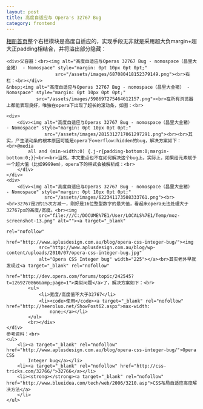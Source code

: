 ```yaml
---
layout: post
title: 高度自适应与 Opera's 32767 Bug
category: frontend
---
```

<div class="bct fc05 fc11 nbw-blog ztag js-fs2"><a target="_blank" href="http://photo.163.com/?from=logo">相册首页</a>整个右栏模块是高度自适应的，实现手段无非就是采用超大负margin+超大正padding相结合，并将溢出部分隐藏：<br>

    <div>父容器：<br><img alt="高度自适应与Operas 32767 Bug - nomospace（昌里大金猪） - Nomospace" style="margin: 0pt 10px 0pt 0pt;"
                      src="/assets/images/687080418152379149.png"><br>右栏：<br></div>
    &nbsp;<img alt="高度自适应与Operas 32767 Bug - nomospace（昌里大金猪） - Nomospace" style="margin: 0pt 10px 0pt 0pt;"
               src="/assets/images/598697275464612157.png"><br>在所有浏览器上都能表现良好，唯独在opera下出现了超长的滚动条，如图：<br>

    <div>
        <div><img alt="高度自适应与Operas 32767 Bug - nomospace（昌里大金猪） - Nomospace" style="margin: 0pt 10px 0pt 0pt;"
                  src="/assets/images/2815312717061297291.png"><br><br>其实，产生滚动条的根本原因可能是opera下overflow:hidden的bug，解决方案如下：<br>@media
            all and (min-width:0) {.j-r{padding-bottom:0;margin-bottom:0;}}<br><br>当然，本文重点也不在如何解决这个bug上。实际上，如果给元素赋予一个超大值（比如9999em），opera下的样式会被解析成：<br>
        </div>
    </div>
    <div>
        <div><img alt="高度自适应与Operas 32767 Bug - nomospace（昌里大金猪） - Nomospace" style="margin: 0pt 10px 0pt 0pt;"
                  src="/assets/images/622341173508333761.png"><br><br>32767是2的15次方减一，刚好是16位整型数字的最大值，看起来opera无法处理大于32767px的高度/宽度。<br><img
                src="file:///C:/DOCUME%7E1/User/LOCALS%7E1/Temp/moz-screenshot-13.png" alt=""><a target="_blank"
                                                                                                 rel="nofollow"
                                                                                                 href="http://www.aplusdesign.com.au/blog/opera-css-integer-bug/"><img
                src="http://www.aplusdesign.com.au/blog/wp-content/uploads/2010/07/opera-css-integer-bug.jpg"
                alt="Opera CSS Integer bug" width="225"></a><br>其实老外早就发现过<a target="_blank" rel="nofollow"
                                                                            href="http://dev.opera.com/forums/topic/242545?t=1269270866&amp;page=1">类似问题</a>了，解决方案如下：<br>
            <ul>
                <li>宽度/高度值不大于32767</li>
                <li><code>使用</code><a target="_blank" rel="nofollow" href="http://heeroluo.net/ShowPost62.aspx">max-width:
                    none;</a></li>
            </ul>
            <br></div>
    </div>
    参考资料：<br>
    <ul>
        <li><a target="_blank" rel="nofollow" href="http://www.aplusdesign.com.au/blog/opera-css-integer-bug/">Opera CSS
            Integer bug</a></li>
        <li><a target="_blank" rel="nofollow" href="http://css-tricks.com/32766/">32766</a></li>
        <li><strong></strong><a target="_blank" rel="nofollow" href="http://www.blueidea.com/tech/web/2006/3210.asp">CSS布局自适应高度解决方法</a>
        </li>
    </ul>
</div>
